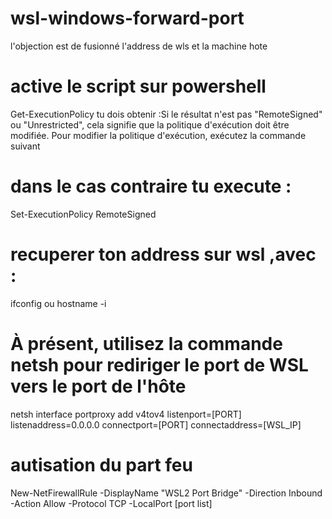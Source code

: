 # wsl-windows-forward-port
l'objection est de fusionné  l'address de wls et la machine hote
# active le script sur powershell
Get-ExecutionPolicy
tu dois obtenir :Si le résultat n'est pas "RemoteSigned" ou "Unrestricted", cela signifie que la politique d'exécution doit être modifiée. Pour modifier la politique d'exécution, exécutez la commande suivant
# dans le cas contraire tu execute :
Set-ExecutionPolicy RemoteSigned

# recuperer ton address sur wsl ,avec :
ifconfig ou hostname -i
# À présent, utilisez la commande netsh pour rediriger le port de WSL vers le port de l'hôte
netsh interface portproxy add v4tov4 listenport=[PORT] listenaddress=0.0.0.0 connectport=[PORT] connectaddress=[WSL_IP]
# autisation du part feu

New-NetFirewallRule -DisplayName "WSL2 Port Bridge" -Direction Inbound -Action Allow -Protocol TCP -LocalPort [port list]
